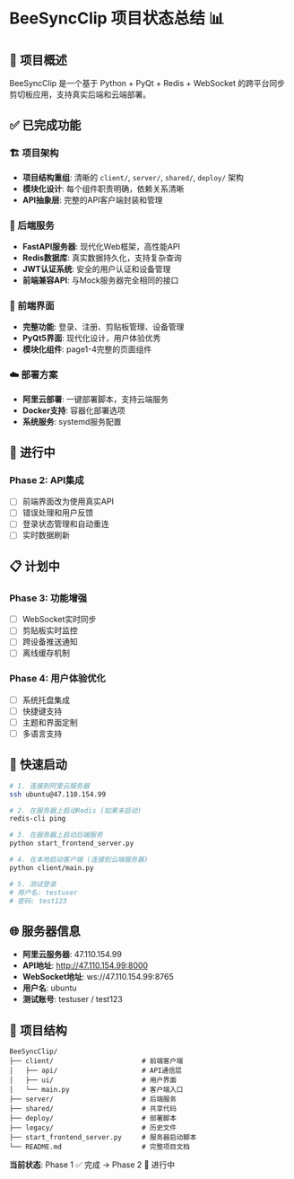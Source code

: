 # BeeSyncClip 项目状态总结 📊

## 🎯 项目概述

BeeSyncClip 是一个基于 Python + PyQt + Redis + WebSocket 的跨平台同步剪切板应用，支持真实后端和云端部署。

## ✅ 已完成功能

### 🏗️ 项目架构
- **项目结构重组**: 清晰的 `client/`, `server/`, `shared/`, `deploy/` 架构
- **模块化设计**: 每个组件职责明确，依赖关系清晰
- **API抽象层**: 完整的API客户端封装和管理

### 🚀 后端服务
- **FastAPI服务器**: 现代化Web框架，高性能API
- **Redis数据库**: 真实数据持久化，支持复杂查询
- **JWT认证系统**: 安全的用户认证和设备管理
- **前端兼容API**: 与Mock服务器完全相同的接口

### 🎨 前端界面
- **完整功能**: 登录、注册、剪贴板管理、设备管理
- **PyQt5界面**: 现代化设计，用户体验优秀
- **模块化组件**: page1-4完整的页面组件

### ☁️ 部署方案
- **阿里云部署**: 一键部署脚本，支持云端服务
- **Docker支持**: 容器化部署选项
- **系统服务**: systemd服务配置

## 🚧 进行中

### Phase 2: API集成
- [ ] 前端界面改为使用真实API
- [ ] 错误处理和用户反馈
- [ ] 登录状态管理和自动重连
- [ ] 实时数据刷新

## 📋 计划中

### Phase 3: 功能增强
- [ ] WebSocket实时同步
- [ ] 剪贴板实时监控
- [ ] 跨设备推送通知
- [ ] 离线缓存机制

### Phase 4: 用户体验优化
- [ ] 系统托盘集成
- [ ] 快捷键支持
- [ ] 主题和界面定制
- [ ] 多语言支持

## 🚀 快速启动

```bash
# 1. 连接到阿里云服务器
ssh ubuntu@47.110.154.99

# 2. 在服务器上启动Redis (如果未启动)
redis-cli ping

# 3. 在服务器上启动后端服务
python start_frontend_server.py

# 4. 在本地启动客户端 (连接到云端服务器)
python client/main.py

# 5. 测试登录
# 用户名: testuser
# 密码: test123
```

## 🌐 服务器信息

- **阿里云服务器**: 47.110.154.99
- **API地址**: http://47.110.154.99:8000
- **WebSocket地址**: ws://47.110.154.99:8765
- **用户名**: ubuntu
- **测试账号**: testuser / test123

## 📁 项目结构

```
BeeSyncClip/
├── client/                      # 前端客户端
│   ├── api/                     # API通信层
│   ├── ui/                      # 用户界面
│   └── main.py                  # 客户端入口
├── server/                      # 后端服务
├── shared/                      # 共享代码
├── deploy/                      # 部署脚本
├── legacy/                      # 历史文件
├── start_frontend_server.py     # 服务器启动脚本
└── README.md                    # 完整项目文档
```

**当前状态**: Phase 1 ✅ 完成 → Phase 2 🚧 进行中